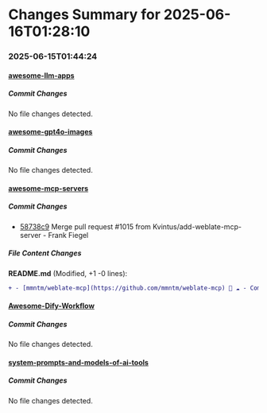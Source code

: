 # Changes Summary for 2025-06-16T01:28:10

### 2025-06-15T01:44:24

#### [awesome-llm-apps](https://github.com/Shubhamsaboo/awesome-llm-apps)

##### Commit Changes

No file changes detected.

#### [awesome-gpt4o-images](https://github.com/jamez-bondos/awesome-gpt4o-images)

##### Commit Changes

No file changes detected.

#### [awesome-mcp-servers](https://github.com/punkpeye/awesome-mcp-servers)

##### Commit Changes

- [58738c9](https://github.com/punkpeye/awesome-mcp-servers/commit/58738c9e38dee86d93edadf6e1c079ca7f6d1ed9) Merge pull request #1015 from Kvintus/add-weblate-mcp-server - Frank Fiegel


##### File Content Changes

**README.md** (Modified, +1 -0 lines):

```diff
+ - [mmntm/weblate-mcp](https://github.com/mmntm/weblate-mcp) 📇 ☁️ - Comprehensive Model Context Protocol server for Weblate translation management, enabling AI assistants to perform translation tasks, project management, and content discovery with smart format transformations.
```



#### [Awesome-Dify-Workflow](https://github.com/svcvit/Awesome-Dify-Workflow)

##### Commit Changes

No file changes detected.

#### [system-prompts-and-models-of-ai-tools](https://github.com/x1xhlol/system-prompts-and-models-of-ai-tools)

##### Commit Changes

No file changes detected.
